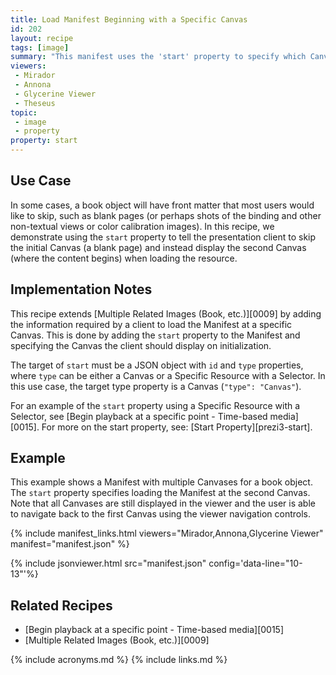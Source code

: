 ```yaml
---
title: Load Manifest Beginning with a Specific Canvas
id: 202
layout: recipe
tags: [image]
summary: "This manifest uses the 'start' property to specify which Canvas the client should display on initialization of the resource."
viewers:
 - Mirador  
 - Annona
 - Glycerine Viewer
 - Theseus
topic: 
 - image
 - property
property: start
---
```


## Use Case

In some cases, a book object will have front matter that most users would like to skip, such as blank pages (or perhaps shots of the binding and other non-textual views or color calibration images). In this recipe, we demonstrate using the `start` property to tell the presentation client to skip the initial Canvas (a blank page) and instead display the second Canvas (where the content begins) when loading the resource.

## Implementation Notes

This recipe extends [Multiple Related Images (Book, etc.)][0009] by adding the information required by a client to load the Manifest at a specific Canvas. This is done by adding the `start` property to the Manifest and specifying the Canvas the client should display on initialization.

The target of `start` must be a JSON object with `id` and `type` properties, where `type` can be either a Canvas or a Specific Resource with a Selector. In this use case, the target type property is a Canvas (`"type": "Canvas"`).

For an example of the `start` property using a Specific Resource with a Selector, see [Begin playback at a specific point - Time-based media][0015]. For more on the start property, see: [Start Property][prezi3-start].

## Example

This example shows a Manifest with multiple Canvases for a book object. The `start` property specifies loading the Manifest at the second Canvas. Note that all Canvases are still displayed in the viewer and the user is able to navigate back to the first Canvas using the viewer navigation controls.

{% include manifest_links.html viewers="Mirador,Annona,Glycerine Viewer" manifest="manifest.json" %}

{% include jsonviewer.html src="manifest.json" config='data-line="10-13"'%}

## Related Recipes

* [Begin playback at a specific point - Time-based media][0015]
* [Multiple Related Images (Book, etc.)][0009]

{% include acronyms.md %}
{% include links.md %}
